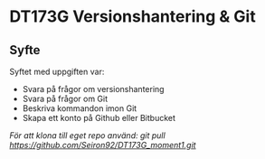 # DT173G  Versionshantering & Git


## Syfte
Syftet med uppgiften var:
* Svara på frågor om versionshantering
* Svara på frågor om Git
* Beskriva kommandon imon Git
* Skapa ett konto på Github eller Bitbucket

*För att klona till eget repo använd: git pull https://github.com/Seiron92/DT173G_moment1.git*
